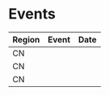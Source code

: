 # Events

| Region | Event | Date |
| ------ | ----- | ---- |
| CN     |       |      |
| CN     |       |      |
| CN     |       |      |

